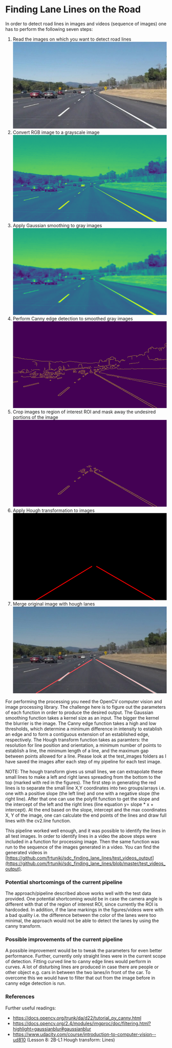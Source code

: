 # **Finding Lane Lines on the Road** 
[//]: # (Image References)

[image0]: ./test_images/solidWhiteCurve.jpg
[image1]: ./test_images_gray/solidWhiteCurve.jpg
[image2]: ./test_images_blur/solidWhiteCurve.jpg
[image3]: ./test_images_canny/solidWhiteCurve.jpg
[image4]: ./test_images_region/solidWhiteCurve.jpg
[image5]: ./test_images_hough/solidWhiteCurve.jpg
[image6]: ./test_images_merged/solidWhiteCurve.jpg


In order to detect road lines in images and videos (sequence of images) one has to perform the following seven steps:

1. Read the images on which you want to detect road lines
![alt text][image0]
2. Convert RGB image to a grayscale image
![alt text][image1] 
3. Apply Gaussian smoothing to gray images
![alt text][image2] 
4. Perform Canny edge detection to smoothed gray images
![alt text][image3] 
5. Crop images to region of interest ROI and mask away the undesired portions of the image
![alt text][image4] 
6. Apply Hough transformation to images
![alt text][image5] 
7. Merge original image with hough lanes
![alt text][image6] 

For performing the processing you need the OpenCV computer vision and image processing library. The challenge here is to figure out the parameters of each function in order to produce the desired output. The Gaussian smoothing function takes a kernel size as an input. The bigger the kernel the blurrier is the image. The Canny edge function takes a high and low thresholds, which determine a minimum difference in intensity to establish an edge and to form a contiguous extension of an established edge, respectively. The Hough transform function takes as paramters: the resolution for line position and orientation, a minimum number of points to establish a line, the minimum length of a line, and the maximum gap between points allowed for a line. Please look at the test_images folders as I have saved the images after each step of my pipeline for each test image.

NOTE: The hough transform gives us small lines, we can extrapolate these small lines to make a left and right lanes spreading from the bottom to the top (marked with red in the figures). The first step in generating the red lines is to separate the small line X,Y coordinates into two groups/arrays i.e. one with a positive slope (the left line) and one with a negative slope (the right line). After that one can use the polyfit function to get the slope and the intercept of the left and the right lines (line equation y= slope * x + intercept). At the end based on the slope, intercept and the max coordinates X, Y of the image, one can calculate the end points of the lines and draw full lines with the cv2.line function.

This pipeline worked well enough, and it was possible to identify the lines in all test images. In order to identify lines in a video the above steps were included in a function for processing image. Then the same function was run to the sequence of the images generated in a video. You can find the generated videos in [https://github.com/frtunikj/sdc_finding_lane_lines/test_videos_output](https://github.com/frtunikj/sdc_finding_lane_lines/blob/master/test_videos_output). 

### Potential shortcomings of the current pipeline

The approach/pipeline described above works well with the test data provided. One potential shortcoming would be in case the camera angle is different with that of the region of interest ROI, since currently the ROI is hardcoded. In addition, if the lane markings in the figures/videos were with a bad quality i.e. the difference between the color of the lanes were too minimal, the approach would not be able to detect the lanes by using the canny transform. 

### Possible improvements of the current pipeline

A possible improvement would be to tweak the parameters for even better performance. Further, currently only straight lines were in the current scope of detection. Fitting curved line to canny edge lines would perform in curves. A lot of disturbing lines are produced in case there are people or other object e.g. cars in between the two lanes/in front of the car. To overcome this we would have to filter that out from the image before in canny edge detection is run.

### References

Further useful readings:

* https://docs.opencv.org/trunk/da/d22/tutorial_py_canny.html 
* https://docs.opencv.org/2.4/modules/imgproc/doc/filtering.html?highlight=gaussianblur#gaussianblur 
* https://www.udacity.com/course/introduction-to-computer-vision--ud810 (Lesson 8: 2B-L1 Hough transform: Lines) 
